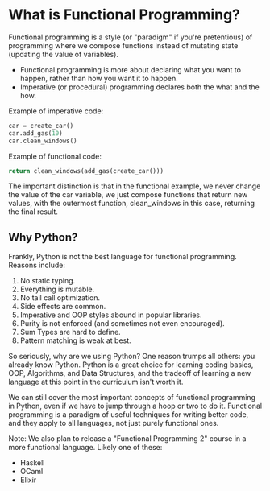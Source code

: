 # What is Functional Programming?

Functional programming is a style (or "paradigm" if you're pretentious) of programming where we compose functions instead of mutating state (updating the value of variables).

- Functional programming is more about declaring what you want to happen, rather than how you want it to happen.
- Imperative (or procedural) programming declares both the what and the how.

Example of imperative code:

```python
car = create_car()
car.add_gas(10)
car.clean_windows()
```

Example of functional code:

```python
return clean_windows(add_gas(create_car()))
```

The important distinction is that in the functional example, we never change the value of the car variable, we just compose functions that return new values, with the outermost function, clean_windows in this case, returning the final result.

## Why Python?

Frankly, Python is not the best language for functional programming. Reasons include:

1. No static typing.
2. Everything is mutable.
3. No tail call optimization.
4. Side effects are common.
5. Imperative and OOP styles abound in popular libraries.
6. Purity is not enforced (and sometimes not even encouraged).
7. Sum Types are hard to define.
8. Pattern matching is weak at best.

So seriously, why are we using Python? One reason trumps all others: you already know Python. Python is a great choice for learning coding basics, OOP, Algorithms, and Data Structures, and the tradeoff of learning a new language at this point in the curriculum isn't worth it.

We can still cover the most important concepts of functional programming in Python, even if we have to jump through a hoop or two to do it. Functional programming is a paradigm of useful techniques for writing better code, and they apply to all languages, not just purely functional ones.

Note: We also plan to release a "Functional Programming 2" course in a more functional language. Likely one of these:

- Haskell
- OCaml
- Elixir